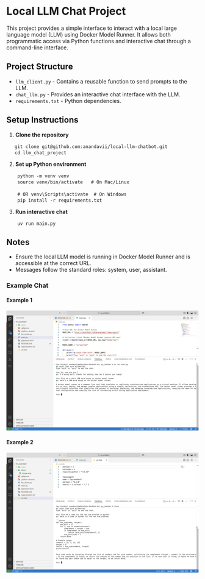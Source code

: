 # Local LLM Chat Project

This project provides a simple interface to interact with a local large language model (LLM) using Docker Model Runner. It allows both programmatic access via Python functions and interactive chat through a command-line interface.

## Project Structure

- `llm_client.py` - Contains a reusable function to send prompts to the LLM.
- `chat_llm.py` - Provides an interactive chat interface with the LLM.
- `requirements.txt` - Python dependencies.

## Setup Instructions

1. **Clone the repository**
```
   git clone git@github.com:anandavii/local-llm-chatbot.git
   cd llm_chat_project
```

2. **Set up Python environment**
```
    python -m venv venv
    source venv/bin/activate   # On Mac/Linux

    # OR venv\Scripts\activate  # On Windows
    pip install -r requirements.txt
``` 

3. **Run interactive chat**
```
    uv run main.py
```

## Notes
- Ensure the local LLM model is running in Docker Model Runner and is accessible at the correct URL.
- Messages follow the standard roles: system, user, assistant.


### Example Chat

#### Example 1
![example1](/demo/example1.png)

#### Example 2
![example2](/demo/example2.png)